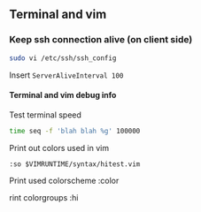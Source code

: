 
## Terminal and vim

### Keep ssh connection alive (on client side)
``` Bash
sudo vi /etc/ssh/ssh_config
```
Insert
``` ServerAliveInterval 100 ```

#### Terminal and vim debug info
Test terminal speed
``` Bash
time seq -f 'blah blah %g' 100000
```
Print out colors used in vim
``` vim
:so $VIMRUNTIME/syntax/hitest.vim
```
Print used colorscheme
:color

rint colorgroups
:hi

<!--stackedit_data:
eyJoaXN0b3J5IjpbLTczMDAzNzM2MCwtNjUzNzc2MjY2XX0=
-->